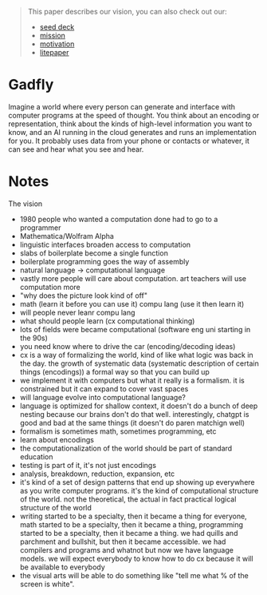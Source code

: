 > This paper describes our vision, you can also check out our:
>
> - [seed deck]("https://www.canva.com/design/DAGCbH7Q9nw/cWEMoBESe1JUii0SxWhIRA/view?utm_content=DAGCbH7Q9nw&utm_campaign=designshare&utm_medium=link&utm_source=editor")
> - [mission](./mission.md)
> - [motivation](./motivation.md)
> - [litepaper](./litepaper.md)

# Gadfly

Imagine a world where every person can generate and interface with computer programs at the speed of thought. You think about an encoding or representation, think about the kinds of high-level information you want to know, and an AI running in the cloud generates and runs an implementation for you. It probably uses data from your phone or contacts or whatever, it can see and hear what you see and hear.

# Notes 

The vision 

- 1980 people who wanted a computation done had to go to a programmer
- Mathematica/Wolfram Alpha
- linguistic interfaces broaden access to computation
- slabs of boilerplate become a single function
- boilerplate programming goes the way of assembly
- natural language -> computational language
- vastly more people will care about computation. art teachers will use computation more
- "why does the picture look kind of off"
- math (learn it before you can use it) compu lang (use it then learn it)
- will people never leanr compu lang
- what should people learn (cx computational thinking)
- lots of fields were became computational (software eng uni starting in the 90s)
- you need know where to drive the car (encoding/decoding ideas)
- cx is a way of formalizing the world, kind of like what logic was back in the day. the growth of systematic data (systematic description of certain things (encodings)) a formal way so that you can build up
- we implement it with computers but what it really is a formalism. it is constrained but it can expand to cover vast spaces
- will language evolve into computational language?
- language is optimized for shallow context, it doesn't do a bunch of deep nesting because our brains don't do that well. interestingly, chatgpt is good and bad at the same things (it doesn't do paren matchign well)
- formalism is sometimes math, sometimes programming, etc
- learn about encodings
- the computationalization of the world should be part of standard education
- testing is part of it, it's not just encodings
- analysis, breakdown, reduction, expansion, etc
- it's kind of a set of design patterns that end up showing up everywhere as you write computer programs. it's the kind of computational structure of the world. not the theoretical, the actual in fact practical logical structure of the world
- writing started to be a specialty, then it became a thing for everyone, math started to be a specialty, then it became a thing, programming started to be a specialty, then it became a thing. we had quills and parchment and bullshit, but then it became accessible. we had compilers and programs and whatnot but now we have language models. we will expect everybody to know how to do cx because it will be available to everybody
- the visual arts will be able to do something like "tell me what % of the screen is white".